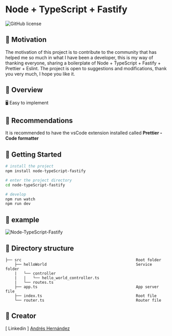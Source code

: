 # Node + TypeScript + Fastify
![GitHub license](https://img.shields.io/github/license/caoxiemeihao/vite-react-electron)

## 💪 Motivation
The motivation of this project is to contribute to the community that has helped me so much in what I have been a developer, this is my way of thanking everyone, sharing a boilerplate of Node + TypeScript + Fastify + Prettier + Eslint. The project is open to suggestions and modifications, thank you very much, I hope you like it.

## 👀 Overview
🖥 Easy to implement

## 🚨 Recommendations
It is recommended to have the vsCode extension installed called <b>Prettier - Code formatter</b>

## 🛫 Getting Started

```sh
# install the project
npm install node-typeScript-fastify

# enter the project directory
cd node-typeScript-fastify

# develop
npm run watch
npm run dev
```

## 🐞 example
![Node-TypeScript-Fastify](https://github.com/AndresH11/Node-TypeScript-Fastify/assets/92903830/a1e951db-9311-4e20-a4df-9a3790f2a6aa)

## 📂 Directory structure
```tree
├── src                                                  Root folder
    ├── helloWorld                                       Service folder
    |   └── controller                                   
    |   |   └── hello_world_controller.ts                
    |   └── routes.ts                                    
    ├── app.ts                                           App server file
    ├── index.ts                                         Root file
    └── router.ts                                        Router file
```


## 🌱 Creator
[ Linkedin ] <a href = "www.linkedin.com/in/andresh11">Andrés Hernández</a>
